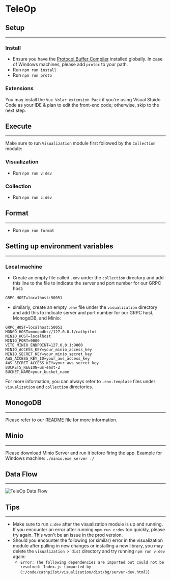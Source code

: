 # TeleOp

## Setup
---
### Install

- Ensure you have the [Protocol Buffer Compiler](https://grpc.io/docs/protoc-installation/) installed globally. In case of Windows machines, please add `protoc` to your path.
- Run `npm run install`
- Run `npm run proto`

### Extensions

You may install the `Vue Volar extension Pack` if you're using Visual Stuido Code as your IDE & plan to edit the front-end code; otherwise, skip to the next step.

## Execute
---
Make sure to run `Visualization` module first followed by the `Collection` module:

### Visualization

- Run `npm run v:dev`

### Collection

- Run `npm run c:dev`

## Format
---
- Run `npm run format`

## Setting up environment variables
---
### Local machine

- Create an empty file called `.env` under the `collection` directory and add this line to the file to indicate the server and port number for our GRPC host:

```
GRPC_HOST=localhost:50051
```

- similarly, create an empty `.env` file under the `visualization` directory and add this to indicate server and port number for our GRPC host, MonogoDB, and Minio:

```
GRPC_HOST=localhost:50051
MONGO_HOST=mongodb://127.0.0.1/cathpilot
MINIO_HOST=localhost
MINIO_PORT=9000
VITE_MINIO_ENDPOINT=127.0.0.1:9000
MINIO_ACCESS_KEY=your_minio_access_key
MINIO_SECRET_KEY=your_minio_secret_key
AWS_ACCESS_KEY_ID=your_aws_access_key
AWS_SECRET_ACCESS_KEY=your_aws_secret_key
BUCKETS_REGION=us-east-2
BUCKET_NAME=your_bucket_name
```

For more information, you can always refer to `.env.template` files under `visualization` and `collection` directories.

## MonogoDB
---
Please refer to our [README file](visualization/bg/Data/README.md) for more information.

## Minio
---
Please download Minio Server and run it before firing the app.
Example for Windows machine: `./minio.exe server ./`

## Data Flow
---
<picture>
  <source media="(prefers-color-scheme: dark)" srcset="./flow_dark.svg">
  <source media="(prefers-color-scheme: light)" srcset="./flow_light.svg">
  <img alt="TeleOp Data Flow">
</picture>

## Tips
---
- Make sure to run `c:dev` after the visualization module is up and running. If you encounter an error after running `npm run c:dev` too quickly, please try again. This won't be an issue in the prod version.
- Should you encounter the following (or similar) error in the visualization module after pulling in new changes or installing a new library, you may delete the `visualization > dist` directory and try running `npm run v:dev` again:
  - `Error: The following dependencies are imported but could not be resolved: Index.js (imported by C:/code/cathpilot/visualization/dist/bg/server-dev.html)`)

